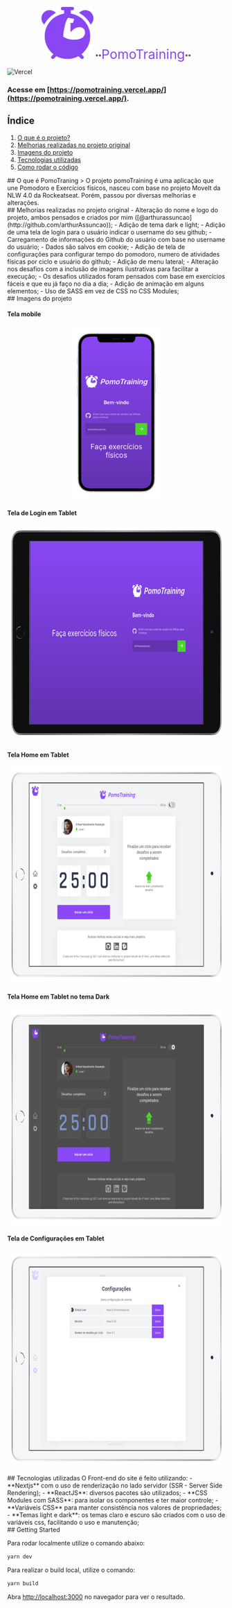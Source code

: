 <p align="center">
<img src="https://raw.githubusercontent.com/ArthurAssuncao/pomoTraining/main/src/assets/img/icons/pomoTraining-icon.svg" width="120px" />
**<span style="font-size: 30px; color: #8a47f5">PomoTraining</span>**
</p>

![Vercel](http://therealsujitk-vercel-badge.vercel.app/?app=pomoTraining)

### Acesse em [https://pomotraining.vercel.app/](https://pomotraining.vercel.app/).

## Índice
 1. [O que é o projeto?](#abstract)
 2. [Melhorias realizadas no projeto original](#improvements)
 3. [Imagens do projeto](#images)
 4. [Tecnologias utilizadas](#stack)
 5. [Como rodar o código](#how-to-run)

<div id='abstract'/>
## O que é PomoTraning
> O projeto pomoTraining é uma aplicação que une Pomodoro e Exercícios físicos, nasceu com base no projeto MoveIt da NLW 4.0 da Rockeatseat. Porém, passou por diversas melhorias e alterações.

<div id='improvements'/>
## Melhorias realizadas no projeto original
- Alteração do nome e logo do projeto, ambos pensados e criados por mim ([@arthurassuncao](http://github.com/arthurAssuncao));
- Adição de tema dark e light;
- Adição de uma tela de login para o usuário indicar o username do seu github;
- Carregamento de informações do Github do usuário com base no username do usuário;
- Dados são salvos em cookie;
- Adição de tela de configurações para configurar tempo do pomodoro, numero de atividades físicas por ciclo e usuário do github;
- Adição de menu lateral;
- Alteração nos desafios com a inclusão de imagens ilustrativas para facilitar a execução;
- Os desafios utilizados foram pensados com base em exercícios fáceis e que eu já faço no dia a dia;
- Adição de animação em alguns elementos;
- Uso de SASS em vez de CSS no CSS Modules;

<div id='images'/>
## Imagens do projeto

#### Tela mobile
<p align="center">
<img src="https://raw.githubusercontent.com/ArthurAssuncao/pomoTraining/main/docs/screenshots/mobile.png" height="400px" alt="Tela mobile" />
</p>

#### Tela de Login em Tablet
<p align="center">
<img src="https://raw.githubusercontent.com/ArthurAssuncao/pomoTraining/main/docs/screenshots/tablet-login.png" height="500px" alt="Tela de Login em Tablet" />
</p>

#### Tela Home em Tablet
<p align="center">
<img src="https://raw.githubusercontent.com/ArthurAssuncao/pomoTraining/main/docs/screenshots/tablet-home.png" height="500px" alt="Tela Home em Tablet" />
</p>

#### Tela Home em Tablet no tema Dark
<p align="center">
<img src="https://raw.githubusercontent.com/ArthurAssuncao/pomoTraining/main/docs/screenshots/tablet-home-dark.png" height="500px" alt="Tela Home em Tablet no tema Dark" />
</p>

#### Tela de Configurações em Tablet
<p align="center">
<img src="https://raw.githubusercontent.com/ArthurAssuncao/pomoTraining/main/docs/screenshots/tablet-config.png" height="500px" alt="Tela de Configurações em Tablet" />
</p>

<div id='stack'/>
## Tecnologias utilizadas
O Front-end do site é feito utilizando:
- **Nextjs** com o uso de renderização no lado servidor (SSR - Server Side Rendering);
- **ReactJS**: diversos pacotes são utilizados;
- **CSS Modules com SASS**: para isolar os componentes e ter maior controle;
- **Variáveis CSS** para manter consistência nos valores de propriedades;
- **Temas light e dark**: os temas claro e escuro são criados com o uso de variáveis css, facilitando o uso e manutenção;

<div id='how-to-run'/>
## Getting Started

Para rodar localmente utilize o comando abaixo:

```bash
yarn dev
```

Para realizar o build local, utilize o comando:
```bash
yarn build
```

Abra [http://localhost:3000](http://localhost:3000) no navegador para ver o resultado.
